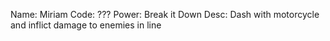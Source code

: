 Name: Miriam
Code: ???
Power: Break it Down
Desc: Dash with motorcycle and inflict damage to enemies in line